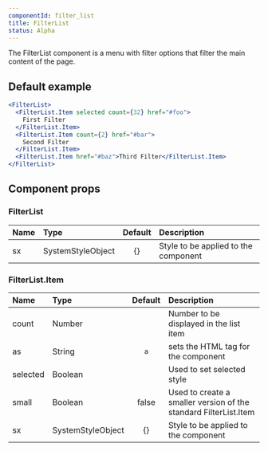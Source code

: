 ```yaml
---
componentId: filter_list
title: FilterList
status: Alpha
---
```


The FilterList component is a menu with filter options that filter the main content of the page.

## Default example

```jsx live
<FilterList>
  <FilterList.Item selected count={32} href="#foo">
    First Filter
  </FilterList.Item>
  <FilterList.Item count={2} href="#bar">
    Second Filter
  </FilterList.Item>
  <FilterList.Item href="#baz">Third Filter</FilterList.Item>
</FilterList>
```

## Component props

### FilterList

| Name | Type              | Default | Description                          |
| :--- | :---------------- | :-----: | :----------------------------------- |
| sx   | SystemStyleObject |   {}    | Style to be applied to the component |

### FilterList.Item

| Name     | Type              | Default | Description                                                      |
| :------- | :---------------- | :-----: | :--------------------------------------------------------------- |
| count    | Number            |         | Number to be displayed in the list item                          |
| as       | String            |   `a`   | sets the HTML tag for the component                              |
| selected | Boolean           |         | Used to set selected style                                       |
| small    | Boolean           |  false  | Used to create a smaller version of the standard FilterList.Item |
| sx       | SystemStyleObject |   {}    | Style to be applied to the component                             |
